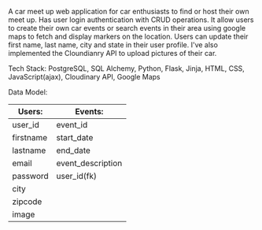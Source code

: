 A car meet up web application for car enthusiasts to find or host their own meet up. Has user login authentication with CRUD operations. It allow users to create their own car events or search events in their area using google maps to fetch and display markers on the location. Users can update their first name, last name, city and state in their user profile. I've also implemented the Cloundianry API to upload pictures of their car.

Tech Stack: PostgreSQL, SQL Alchemy, Python, Flask, Jinja, HTML, CSS, JavaScript(ajax), Cloudinary API, Google Maps

Data Model:

Users:     |   Events:        
-----------|---------------
user_id    |   event_id      
firstname  |   start_date      
lastname   |   end_date       
email      |   event_description       
password   |   user_id(fk)          
city       |   
zipcode    |       
image      | 